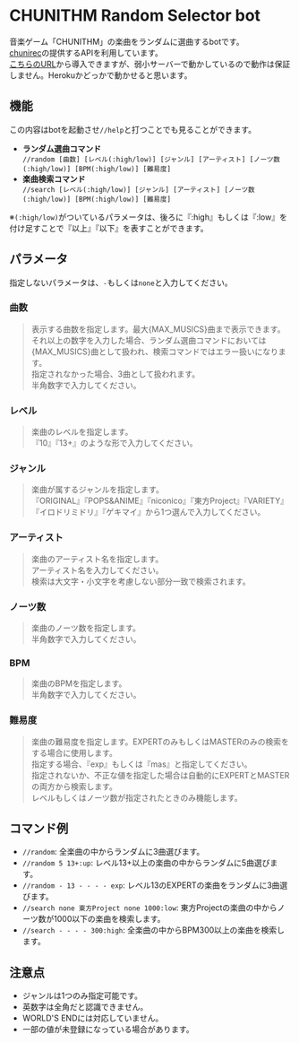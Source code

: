 # CHUNITHM Random Selector bot

音楽ゲーム「CHUNITHM」の楽曲をランダムに選曲するbotです。  
[chunirec](https://chunirec.net/)の提供するAPIを利用しています。  
[こちらのURL](https://discord.com/api/oauth2/authorize?client_id=785341510027444255&permissions=60480&scope=bot)から導入できますが、弱小サーバーで動かしているので動作は保証しません。Herokuかどっかで動かせると思います。

## 機能
この内容はbotを起動させ`//help`と打つことでも見ることができます。

- **ランダム選曲コマンド**  
`//random [曲数] [レベル(:high/low)] [ジャンル] [アーティスト] [ノーツ数(:high/low)] [BPM(:high/low)] [難易度]`
- **楽曲検索コマンド**  
`//search [レベル(:high/low)] [ジャンル] [アーティスト] [ノーツ数(:high/low)] [BPM(:high/low)] [難易度]` 

※`(:high/low)`がついているパラメータは、後ろに『:high』もしくは『:low』を付け足すことで『以上』『以下』を表すことができます。

## パラメータ
指定しないパラメータは、`-`もしくは`none`と入力してください。

### 曲数
> 表示する曲数を指定します。最大{MAX_MUSICS}曲まで表示できます。  
> それ以上の数字を入力した場合、ランダム選曲コマンドにおいては{MAX_MUSICS}曲として扱われ、検索コマンドではエラー扱いになります。  
> 指定されなかった場合、3曲として扱われます。  
> 半角数字で入力してください。

### レベル
>  楽曲のレベルを指定します。  
> 『10』『13+』のような形で入力してください。

### ジャンル
> 楽曲が属するジャンルを指定します。  
> 『ORIGINAL』『POPS&ANIME』『niconico』『東方Project』『VARIETY』『イロドリミドリ』『ゲキマイ』から1つ選んで入力してください。

### アーティスト
> 楽曲のアーティスト名を指定します。  
> アーティスト名を入力してください。  
> 検索は大文字・小文字を考慮しない部分一致で検索されます。

### ノーツ数
> 楽曲のノーツ数を指定します。  
> 半角数字で入力してください。

### BPM
> 楽曲のBPMを指定します。  
> 半角数字で入力してください。

### 難易度
> 楽曲の難易度を指定します。EXPERTのみもしくはMASTERのみの検索をする場合に使用します。  
> 指定する場合、『exp』もしくは『mas』と指定してください。  
> 指定されないか、不正な値を指定した場合は自動的にEXPERTとMASTERの両方から検索します。  
> レベルもしくはノーツ数が指定されたときのみ機能します。

## コマンド例
- `//random`: 全楽曲の中からランダムに3曲選びます。  
- `//random 5 13+:up`: レベル13+以上の楽曲の中からランダムに5曲選びます。  
- `//random - 13 - - - - exp`: レベル13のEXPERTの楽曲をランダムに3曲選びます。  
- `//search none 東方Project none 1000:low`: 東方Projectの楽曲の中からノーツ数が1000以下の楽曲を検索します。  
- `//search - - - - 300:high`: 全楽曲の中からBPM300以上の楽曲を検索します。

## 注意点
- ジャンルは1つのみ指定可能です。
- 英数字は全角だと認識できません。
- WORLD'S ENDには対応していません。
- 一部の値が未登録になっている場合があります。
